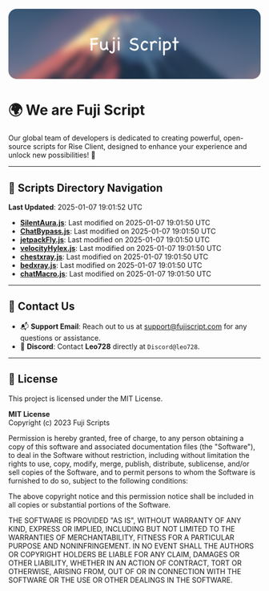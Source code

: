 ![Banner](.github/b.webp)

# 🌍 **We are Fuji Script**

Our global team of developers is dedicated to creating powerful, open-source scripts for Rise Client, designed to enhance your experience and unlock new possibilities! 🌟

---
<!-- SCRIPTS_NAVIGATION_START -->
## 📂 **Scripts Directory Navigation**

**Last Updated**: 2025-01-07 19:01:52 UTC

- **[SilentAura.js](scripts/SilentAura.js)**: Last modified on 2025-01-07 19:01:50 UTC
- **[ChatBypass.js](scripts/ChatBypass.js)**: Last modified on 2025-01-07 19:01:50 UTC
- **[jetpackFly.js](scripts/jetpackFly.js)**: Last modified on 2025-01-07 19:01:50 UTC
- **[velocityHylex.js](scripts/velocityHylex.js)**: Last modified on 2025-01-07 19:01:50 UTC
- **[chestxray.js](scripts/chestxray.js)**: Last modified on 2025-01-07 19:01:50 UTC
- **[bedxray.js](scripts/bedxray.js)**: Last modified on 2025-01-07 19:01:50 UTC
- **[chatMacro.js](scripts/chatMacro.js)**: Last modified on 2025-01-07 19:01:50 UTC

<!-- SCRIPTS_NAVIGATION_END -->

---

## 💬 **Contact Us**  
- 📬 **Support Email**: Reach out to us at [support@fujiscript.com](mailto:support@fujiscript.com) for any questions or assistance.  
- 💬 **Discord**: Contact **Leo728** directly at `Discord@leo728`.

---

## 📜 **License**

This project is licensed under the MIT License.  

**MIT License**  
Copyright (c) 2023 Fuji Scripts  

Permission is hereby granted, free of charge, to any person obtaining a copy of this software and associated documentation files (the "Software"), to deal in the Software without restriction, including without limitation the rights to use, copy, modify, merge, publish, distribute, sublicense, and/or sell copies of the Software, and to permit persons to whom the Software is furnished to do so, subject to the following conditions:  

The above copyright notice and this permission notice shall be included in all copies or substantial portions of the Software.  

THE SOFTWARE IS PROVIDED "AS IS", WITHOUT WARRANTY OF ANY KIND, EXPRESS OR IMPLIED, INCLUDING BUT NOT LIMITED TO THE WARRANTIES OF MERCHANTABILITY, FITNESS FOR A PARTICULAR PURPOSE AND NONINFRINGEMENT. IN NO EVENT SHALL THE AUTHORS OR COPYRIGHT HOLDERS BE LIABLE FOR ANY CLAIM, DAMAGES OR OTHER LIABILITY, WHETHER IN AN ACTION OF CONTRACT, TORT OR OTHERWISE, ARISING FROM, OUT OF OR IN CONNECTION WITH THE SOFTWARE OR THE USE OR OTHER DEALINGS IN THE SOFTWARE.  
